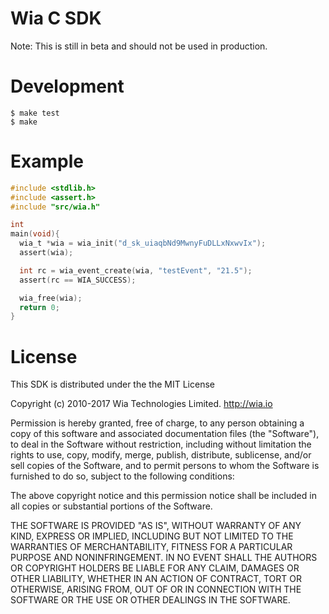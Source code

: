 # Wia C SDK

Note: This is still in beta and should not be used in production.

# Development
```
$ make test
$ make
```

# Example
```c
#include <stdlib.h>
#include <assert.h>
#include "src/wia.h"

int
main(void){
  wia_t *wia = wia_init("d_sk_uiaqbNd9MwnyFuDLLxNxwvIx");
  assert(wia);

  int rc = wia_event_create(wia, "testEvent", "21.5");
  assert(rc == WIA_SUCCESS);

  wia_free(wia);
  return 0;
}
```

# License

This SDK is distributed under the the MIT License

Copyright (c) 2010-2017 Wia Technologies Limited. http://wia.io

Permission is hereby granted, free of charge, to any person obtaining a copy of this software and associated documentation files (the "Software"), to deal in the Software without restriction, including without limitation the rights to use, copy, modify, merge, publish, distribute, sublicense, and/or sell copies of the Software, and to permit persons to whom the Software is furnished to do so, subject to the following conditions:

The above copyright notice and this permission notice shall be included in all copies or substantial portions of the Software.

THE SOFTWARE IS PROVIDED "AS IS", WITHOUT WARRANTY OF ANY KIND, EXPRESS OR IMPLIED, INCLUDING BUT NOT LIMITED TO THE WARRANTIES OF MERCHANTABILITY, FITNESS FOR A PARTICULAR PURPOSE AND NONINFRINGEMENT. IN NO EVENT SHALL THE AUTHORS OR COPYRIGHT HOLDERS BE LIABLE FOR ANY CLAIM, DAMAGES OR OTHER LIABILITY, WHETHER IN AN ACTION OF CONTRACT, TORT OR OTHERWISE, ARISING FROM, OUT OF OR IN CONNECTION WITH THE SOFTWARE OR THE USE OR OTHER DEALINGS IN THE SOFTWARE.
